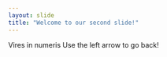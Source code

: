 ```yaml
---
layout: slide
title: "Welcome to our second slide!"
---
```

Vires in numeris
Use the left arrow to go back!